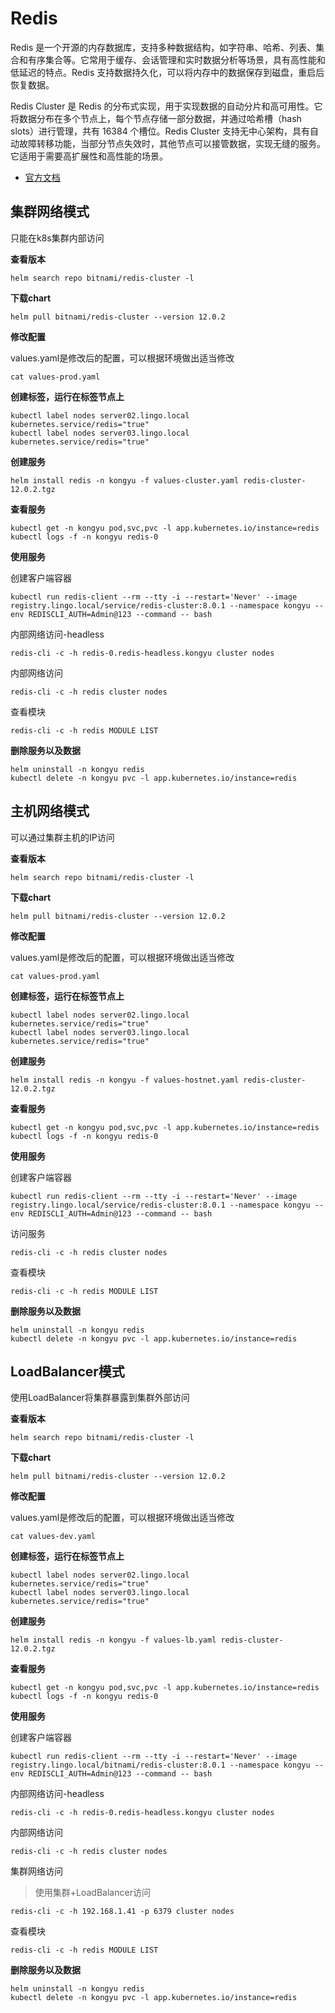 # Redis

Redis 是一个开源的内存数据库，支持多种数据结构，如字符串、哈希、列表、集合和有序集合等。它常用于缓存、会话管理和实时数据分析等场景，具有高性能和低延迟的特点。Redis 支持数据持久化，可以将内存中的数据保存到磁盘，重启后恢复数据。

Redis Cluster 是 Redis 的分布式实现，用于实现数据的自动分片和高可用性。它将数据分布在多个节点上，每个节点存储一部分数据，并通过哈希槽（hash slots）进行管理，共有 16384 个槽位。Redis Cluster 支持无中心架构，具有自动故障转移功能，当部分节点失效时，其他节点可以接管数据，实现无缝的服务。它适用于需要高扩展性和高性能的场景。

- [官方文档](https://redis.io/)



## 集群网络模式

只能在k8s集群内部访问

**查看版本**

```
helm search repo bitnami/redis-cluster -l
```

**下载chart**

```
helm pull bitnami/redis-cluster --version 12.0.2
```

**修改配置**

values.yaml是修改后的配置，可以根据环境做出适当修改

```
cat values-prod.yaml
```

**创建标签，运行在标签节点上**

```
kubectl label nodes server02.lingo.local kubernetes.service/redis="true"
kubectl label nodes server03.lingo.local kubernetes.service/redis="true"
```

**创建服务**

```
helm install redis -n kongyu -f values-cluster.yaml redis-cluster-12.0.2.tgz
```

**查看服务**

```
kubectl get -n kongyu pod,svc,pvc -l app.kubernetes.io/instance=redis
kubectl logs -f -n kongyu redis-0
```

**使用服务**

创建客户端容器

```
kubectl run redis-client --rm --tty -i --restart='Never' --image  registry.lingo.local/service/redis-cluster:8.0.1 --namespace kongyu --env REDISCLI_AUTH=Admin@123 --command -- bash
```

内部网络访问-headless

```
redis-cli -c -h redis-0.redis-headless.kongyu cluster nodes
```

内部网络访问

```
redis-cli -c -h redis cluster nodes
```

查看模块

```
redis-cli -c -h redis MODULE LIST
```

**删除服务以及数据**

```
helm uninstall -n kongyu redis
kubectl delete -n kongyu pvc -l app.kubernetes.io/instance=redis
```



## 主机网络模式

可以通过集群主机的IP访问

**查看版本**

```
helm search repo bitnami/redis-cluster -l
```

**下载chart**

```
helm pull bitnami/redis-cluster --version 12.0.2
```

**修改配置**

values.yaml是修改后的配置，可以根据环境做出适当修改

```
cat values-prod.yaml
```

**创建标签，运行在标签节点上**

```
kubectl label nodes server02.lingo.local kubernetes.service/redis="true"
kubectl label nodes server03.lingo.local kubernetes.service/redis="true"
```

**创建服务**

```
helm install redis -n kongyu -f values-hostnet.yaml redis-cluster-12.0.2.tgz
```

**查看服务**

```
kubectl get -n kongyu pod,svc,pvc -l app.kubernetes.io/instance=redis
kubectl logs -f -n kongyu redis-0
```

**使用服务**

创建客户端容器

```
kubectl run redis-client --rm --tty -i --restart='Never' --image  registry.lingo.local/service/redis-cluster:8.0.1 --namespace kongyu --env REDISCLI_AUTH=Admin@123 --command -- bash
```

访问服务

```
redis-cli -c -h redis cluster nodes
```

查看模块

```
redis-cli -c -h redis MODULE LIST
```

**删除服务以及数据**

```
helm uninstall -n kongyu redis
kubectl delete -n kongyu pvc -l app.kubernetes.io/instance=redis
```



## LoadBalancer模式

使用LoadBalancer将集群暴露到集群外部访问

**查看版本**

```
helm search repo bitnami/redis-cluster -l
```

**下载chart**

```
helm pull bitnami/redis-cluster --version 12.0.2
```

**修改配置**

values.yaml是修改后的配置，可以根据环境做出适当修改

```
cat values-dev.yaml
```

**创建标签，运行在标签节点上**

```
kubectl label nodes server02.lingo.local kubernetes.service/redis="true"
kubectl label nodes server03.lingo.local kubernetes.service/redis="true"
```

**创建服务**

```
helm install redis -n kongyu -f values-lb.yaml redis-cluster-12.0.2.tgz
```

**查看服务**

```
kubectl get -n kongyu pod,svc,pvc -l app.kubernetes.io/instance=redis
kubectl logs -f -n kongyu redis-0
```

**使用服务**

创建客户端容器

```
kubectl run redis-client --rm --tty -i --restart='Never' --image  registry.lingo.local/bitnami/redis-cluster:8.0.1 --namespace kongyu --env REDISCLI_AUTH=Admin@123 --command -- bash
```

内部网络访问-headless

```
redis-cli -c -h redis-0.redis-headless.kongyu cluster nodes
```

内部网络访问

```
redis-cli -c -h redis cluster nodes
```

集群网络访问

> 使用集群+LoadBalancer访问

```
redis-cli -c -h 192.168.1.41 -p 6379 cluster nodes
```

查看模块

```
redis-cli -c -h redis MODULE LIST
```

**删除服务以及数据**

```
helm uninstall -n kongyu redis
kubectl delete -n kongyu pvc -l app.kubernetes.io/instance=redis
```


